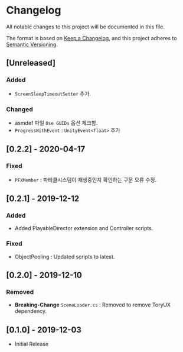 # Changelog
All notable changes to this project will be documented in this file.

The format is based on [Keep a Changelog](https://keepachangelog.com/en/1.0.0/),
and this project adheres to [Semantic Versioning](https://semver.org/spec/v2.0.0.html).

## [Unreleased]
### Added
- `ScreenSleepTimeoutSetter` 추가.
### Changed
- asmdef 파일 `Use GUIDs` 옵션 체크함.
- `ProgressWithEvent` : `UnityEvent<float>` 추가

## [0.2.2] - 2020-04-17
### Fixed
- `PFXMember` : 파티클시스템이 재생중인지 확인하는 구문 오류 수정.

## [0.2.1] - 2019-12-12
### Added
- Added PlayableDirector extension and Controller scripts.
### Fixed
- ObjectPooling : Updated scripts to latest.

## [0.2.0] - 2019-12-10
### Removed
- **Breaking-Change** `SceneLoader.cs` : Removed to remove ToryUX dependency.

## [0.1.0] - 2019-12-03
- Initial Release